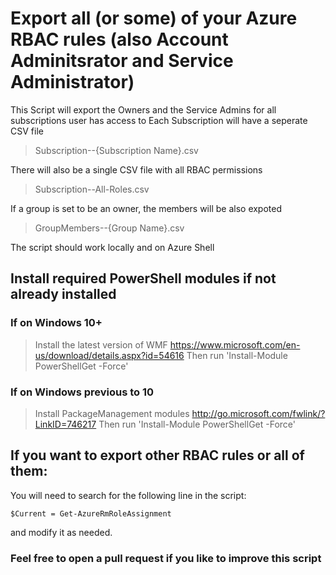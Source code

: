 # Export all (or some) of your Azure RBAC rules (also Account Adminitsrator and Service Administrator) 
This Script will export the Owners and the Service Admins for all subscriptions user has access to
Each Subscription will have a seperate CSV file 
> Subscription--{Subscription Name}.csv

There will also be a single CSV file with all RBAC permissions 
> Subscription--All-Roles.csv

If a group is set to be an owner, the members will be also expoted
> GroupMembers--{Group Name}.csv

The script should work locally and on Azure Shell

## Install required PowerShell modules if not already installed
### If on Windows 10+
   > Install the latest version of WMF 
   > https://www.microsoft.com/en-us/download/details.aspx?id=54616
   > Then run 'Install-Module PowerShellGet -Force'
### If on Windows previous to 10
   > Install PackageManagement modules
   > http://go.microsoft.com/fwlink/?LinkID=746217
   > Then run 'Install-Module PowerShellGet -Force'

## If you want to export other RBAC rules or all of them:
You will need to search for the following line in the script:
```
$Current = Get-AzureRmRoleAssignment
```
and modify it as needed.

### Feel free to open a pull request if you like to improve this script
